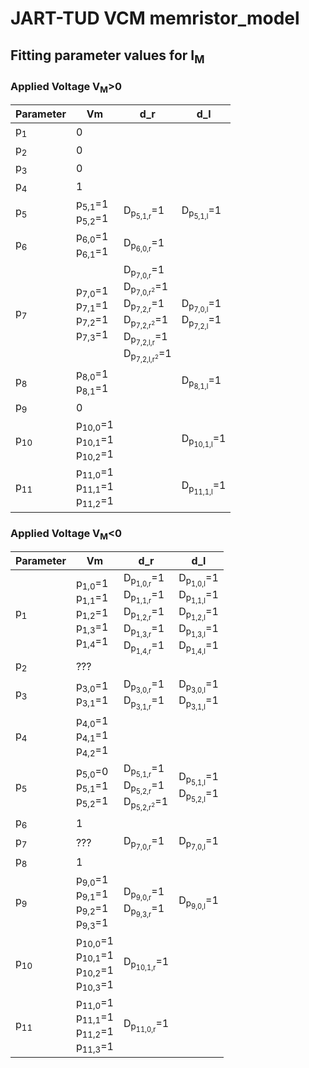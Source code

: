 # JART-TUD VCM memristor_model

## Fitting parameter values for I<sub>M</sub>

### Applied Voltage V<sub>M</sub>>0
<table>
    <thead>
        <tr>
            <th>Parameter</th>
            <th>Vm</th>
            <th>d_r</th>
            <th>d_l</th>
        </tr>
    </thead>
    <tbody>
        <tr>
            <td>p<sub>1</sub></td>
            <td>0</td>
            <td></td>
            <td></td>
        </tr>
        <tr>
            <td>p<sub>2</sub></td>
            <td>0</td>
            <td></td>
            <td></td>
        </tr>
        <tr>
            <td>p<sub>3</sub></td>
            <td>0</td>
            <td></td>
            <td></td>
        </tr>
        <tr>
            <td>p<sub>4</sub></td>
            <td>1</td>
            <td></td>
            <td></td>
        </tr>
        <tr>
            <td>p<sub>5</sub></td>
            <td>
                p<sub>5,1</sub>=1 <br>
                p<sub>5,2</sub>=1
            </td>
            <td>
                D<sub>p<sub>5,1,r</sub></sub>=1
            </td>
            <td>
                D<sub>p<sub>5,1,l</sub></sub>=1
            </td>
        </tr>
        <tr>
            <td>p<sub>6</sub></td>
            <td>
                p<sub>6,0</sub>=1 <br>
                p<sub>6,1</sub>=1
            </td>
            <td>
                D<sub>p<sub>6,0,r</sub></sub>=1
            </td>
            <td>
            </td>
        </tr>
        <tr>
            <td>p<sub>7</sub></td>
            <td>
                p<sub>7,0</sub>=1 <br>
                p<sub>7,1</sub>=1 <br>
                p<sub>7,2</sub>=1 <br>
                p<sub>7,3</sub>=1
            </td>
            <td>
                D<sub>p<sub>7,0,r</sub></sub>=1 <br/>
                D<sub>p<sub>7,0,r<sup>2</sup></sub></sub>=1 <br/>
                D<sub>p<sub>7,2,r</sub></sub>=1 <br/>
                D<sub>p<sub>7,2,r<sup>2</sup></sub></sub>=1 <br/>
                D<sub>p<sub>7,2,l,r</sub></sub>=1 <br/>
                D<sub>p<sub>7,2,l,r<sup>2</sup></sub></sub>=1
            </td>
            <td>
                D<sub>p<sub>7,0,l</sub></sub>=1 <br/>
                D<sub>p<sub>7,2,l</sub></sub>=1
            </td>
        </tr>
        <tr>
            <td>p<sub>8</sub></td>
            <td>
                p<sub>8,0</sub>=1 <br>
                p<sub>8,1</sub>=1
            </td>
            <td></td>
            <td>
                D<sub>p<sub>8,1,l</sub></sub>=1
            </td>
        </tr>
        <tr>
            <td>p<sub>9</sub></td>
            <td>0</td>
            <td></td>
            <td></td>
        </tr>
        <tr>
            <td>p<sub>10</sub></td>
            <td>
                p<sub>10,0</sub>=1 <br>
                p<sub>10,1</sub>=1 <br>
                p<sub>10,2</sub>=1
            </td>
            <td></td>
            <td>
                D<sub>p<sub>10,1,l</sub></sub>=1
            </td>
        </tr>
        <tr>
            <td>p<sub>11</sub></td>
            <td>
                p<sub>11,0</sub>=1 <br>
                p<sub>11,1</sub>=1 <br>
                p<sub>11,2</sub>=1
            </td>
            <td></td>
            <td>
                D<sub>p<sub>11,1,l</sub></sub>=1
            </td>
        </tr>
    </tbody>
</table>

### Applied Voltage V<sub>M</sub><0
<table>
    <thead>
        <tr>
            <th>Parameter</th>
            <th>Vm</th>
            <th>d_r</th>
            <th>d_l</th>
        </tr>
    </thead>
    <tbody>
        <tr>
            <td>p<sub>1</sub></td>
            <td>
                p<sub>1,0</sub>=1 <br>
                p<sub>1,1</sub>=1 <br>
                p<sub>1,2</sub>=1 <br>
                p<sub>1,3</sub>=1 <br>
                p<sub>1,4</sub>=1
            </td>
            <td>
                D<sub>p<sub>1,0,r</sub></sub>=1 <br>
                D<sub>p<sub>1,1,r</sub></sub>=1 <br>
                D<sub>p<sub>1,2,r</sub></sub>=1 <br>
                D<sub>p<sub>1,3,r</sub></sub>=1 <br>
                D<sub>p<sub>1,4,r</sub></sub>=1
            </td>
            <td>
                D<sub>p<sub>1,0,l</sub></sub>=1 <br>
                D<sub>p<sub>1,1,l</sub></sub>=1 <br>
                D<sub>p<sub>1,2,l</sub></sub>=1 <br>
                D<sub>p<sub>1,3,l</sub></sub>=1 <br>
                D<sub>p<sub>1,4,l</sub></sub>=1
            </td>
        </tr>
        <tr>
            <td>p<sub>2</sub></td>
            <td>???</td>
            <td></td>
            <td></td>
        </tr>
        <tr>
            <td>p<sub>3</sub></td>
            <td>
                p<sub>3,0</sub>=1 <br>
                p<sub>3,1</sub>=1
            </td>
            <td>
                D<sub>p<sub>3,0,r</sub></sub>=1 <br>
                D<sub>p<sub>3,1,r</sub></sub>=1
            </td>
            <td>
                D<sub>p<sub>3,0,l</sub></sub>=1 <br>
                D<sub>p<sub>3,1,l</sub></sub>=1 
            </td>
        </tr>
        <tr>
            <td>p<sub>4</sub></td>
            <td>
                p<sub>4,0</sub>=1 <br>
                p<sub>4,1</sub>=1 <br>
                p<sub>4,2</sub>=1
            </td>
            <td></td>
            <td></td>
        </tr>
        <tr>
            <td>p<sub>5</sub></td>
            <td>
                p<sub>5,0</sub>=0 <br>
                p<sub>5,1</sub>=1 <br>
                p<sub>5,2</sub>=1
            </td>
            <td>
                D<sub>p<sub>5,1,r</sub></sub>=1 <br>
                D<sub>p<sub>5,2,r</sub></sub>=1 <br>
                D<sub>p<sub>5,2,r<sup>2</sup></sub></sub>=1
            </td>
            <td>
                D<sub>p<sub>5,1,l</sub></sub>=1 <br>
                D<sub>p<sub>5,2,l</sub></sub>=1 
            </td>
        </tr>
        <tr>
            <td>p<sub>6</sub></td>
            <td>
                1
            </td>
            <td>
            </td>
            <td>
            </td>
        </tr>
        <tr>
            <td>p<sub>7</sub></td>
            <td>
                ???
            </td>
            <td>
                D<sub>p<sub>7,0,r</sub></sub>=1
            </td>
            <td>
                D<sub>p<sub>7,0,l</sub></sub>=1 
            </td>
        </tr>
        <tr>
            <td>p<sub>8</sub></td>
            <td>
                1
            </td>
            <td></td>
            <td>
            </td>
        </tr>
        <tr>
            <td>p<sub>9</sub></td>
            <td>
                p<sub>9,0</sub>=1 <br>
                p<sub>9,1</sub>=1 <br>
                p<sub>9,2</sub>=1 <br>
                p<sub>9,3</sub>=1 
            </td>
            <td>
                D<sub>p<sub>9,0,r</sub></sub>=1 <br/>
                D<sub>p<sub>9,3,r</sub></sub>=1
            </td>
            <td>
                D<sub>p<sub>9,0,l</sub></sub>=1
            </td>
        </tr>
        <tr>
            <td>p<sub>10</sub></td>
            <td>
                p<sub>10,0</sub>=1 <br>
                p<sub>10,1</sub>=1 <br>
                p<sub>10,2</sub>=1 <br>
                p<sub>10,3</sub>=1 
            </td>
            <td>
                D<sub>p<sub>10,1,r</sub></sub>=1
            </td>
            <td>
            </td>
        </tr>
        <tr>
            <td>p<sub>11</sub></td>
            <td>
                p<sub>11,0</sub>=1 <br>
                p<sub>11,1</sub>=1 <br>
                p<sub>11,2</sub>=1 <br>
                p<sub>11,3</sub>=1 
            </td>
            <td>
                D<sub>p<sub>11,0,r</sub></sub>=1
            </td>
            <td>
            </td>
        </tr>
    </tbody>
</table>
